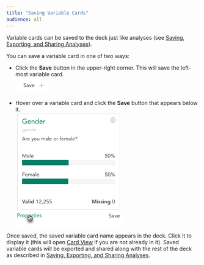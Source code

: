 ```yaml
---
title: "Saving Variable Cards"
audience: all
---
```

Variable cards can be saved to the deck just like analyses (see [Saving, Exporting, and Sharing Analyses](crunch_saving-analyses.html)).

You can save a variable card in one of two ways:  

* Click the **Save** button in the upper-right corner. This will save the left-most variable card.  
![](images/DeckSave.png)

* Hover over a variable card and click the **Save** button that appears below it.  
![](images/SaveCard.png)

Once saved, the saved variable card name appears in the deck. Click it to display it (this will open [Card View](crunch_browsing.html) if you are not already in it). Saved variable cards will be exported and shared along with the rest of the deck as described in [Saving, Exporting, and Sharing Analyses](crunch_saving-analyses.html).
